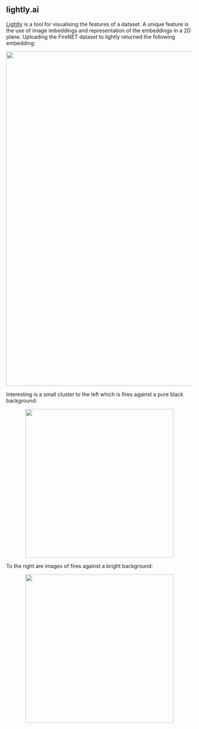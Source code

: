 ## lightly.ai
[Lightly](https://www.lightly.ai/) is a tool for visualising the features of a dataset. A unique feature is the use of image imbeddings and representation of the embeddings in a 2D plane. Uploading the FireNET dataset to lightly returned the following embedding:

<p align="center">
<img src="https://github.com/robmarkcole/fire-detection-from-images/blob/master/dataset-management-and-annotation/lightly/lightly_main.png" width="900">
</p>

Interesting is a small cluster to the left which is fires against a pure black background:

<p align="center">
<img src="https://github.com/robmarkcole/fire-detection-from-images/blob/master/dataset-management-and-annotation/lightly/cluster_dark.png" width="400">
</p>

To the right are images of fires against a bright background:

<p align="center">
<img src="https://github.com/robmarkcole/fire-detection-from-images/blob/master/dataset-management-and-annotation/lightly/cluster_light.png" width="400">
</p>